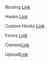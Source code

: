 Routing [Link](https://users.metropolia.fi/~aarojy/root/Web-sovelluskehitys_TX00EY23-3007/React/Routing/)

Hooks [Link](https://users.metropolia.fi/~aarojy/root/Web-sovelluskehitys_TX00EY23-3007/React/Hooks/)

Custom Hooks [Link](https://users.metropolia.fi/~aarojy/root/Web-sovelluskehitys_TX00EY23-3007/React/Custom-hooks/)

Forms [Link](https://users.metropolia.fi/~aarojy/root/Web-sovelluskehitys_TX00EY23-3007/React/Forms/)

Context[Link](https://users.metropolia.fi/~aarojy/root/Web-sovelluskehitys_TX00EY23-3007/React/Context/)

Upload[Link](https://users.metropolia.fi/~aarojy/root/Web-sovelluskehitys_TX00EY23-3007/React/Upload/)

